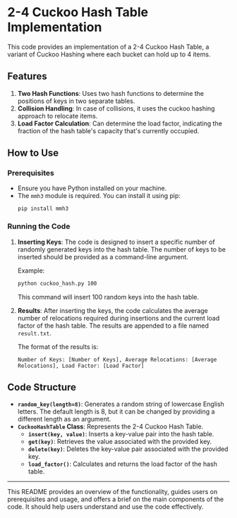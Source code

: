 # 2-4 Cuckoo Hash Table Implementation

This code provides an implementation of a 2-4 Cuckoo Hash Table, a variant of Cuckoo Hashing where each bucket can hold up to 4 items.

## Features
1. **Two Hash Functions**: Uses two hash functions to determine the positions of keys in two separate tables.
2. **Collision Handling**: In case of collisions, it uses the cuckoo hashing approach to relocate items.
3. **Load Factor Calculation**: Can determine the load factor, indicating the fraction of the hash table's capacity that's currently occupied.

## How to Use

### Prerequisites
- Ensure you have Python installed on your machine.
- The `mmh3` module is required. You can install it using pip:
  ```
  pip install mmh3
  ```

### Running the Code

1. **Inserting Keys**: The code is designed to insert a specific number of randomly generated keys into the hash table. The number of keys to be inserted should be provided as a command-line argument.

   Example:
   ```bash
   python cuckoo_hash.py 100
   ```
   This command will insert 100 random keys into the hash table.

2. **Results**: After inserting the keys, the code calculates the average number of relocations required during insertions and the current load factor of the hash table. The results are appended to a file named `result.txt`.

   The format of the results is:
   ```
   Number of Keys: [Number of Keys], Average Relocations: [Average Relocations], Load Factor: [Load Factor]
   ```

## Code Structure

- **`random_key(length=8)`**: Generates a random string of lowercase English letters. The default length is 8, but it can be changed by providing a different length as an argument.
- **`CuckooHashTable` Class**: Represents the 2-4 Cuckoo Hash Table.
  - **`insert(key, value)`**: Inserts a key-value pair into the hash table.
  - **`get(key)`**: Retrieves the value associated with the provided key.
  - **`delete(key)`**: Deletes the key-value pair associated with the provided key.
  - **`load_factor()`**: Calculates and returns the load factor of the hash table.

---

This README provides an overview of the functionality, guides users on prerequisites and usage, and offers a brief on the main components of the code. It should help users understand and use the code effectively.
